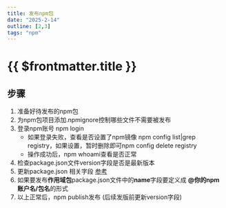 ```yaml
---
title: 发布npm包
date: "2025-2-14"
outline: [2,3]
tags: "npm"
---
```


# {{ $frontmatter.title }}

## 步骤  

1. 准备好待发布的npm包
2. 为npm包项目添加.npmignore控制哪些文件不需要被发布
3. 登录npm账号 npm login
    - 如果登录失败，查看是否设置了npm镜像 npm config list|grep registry，如果设置，暂时删除即可npm config delete registry
    - 操作成功后，npm whoami查看是否正常
4. 检查package.json文件version字段是否是最新版本
5. 更新package.json 相关字段 [参考](./package.json字段说明)
6. 如果要发布**作用域包**package.json文件中的**name**字段要定义成 **@你的npm账户名/包名**的形式
7. 以上正常后，npm publish发布 (后续发版前更新version字段)
